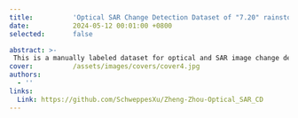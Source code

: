 ```yaml
---
title:          'Optical SAR Change Detection Dataset of "7.20" rainstorm in Zhengzhou, Henan Province'
date:           2024-05-12 00:01:00 +0800
selected:       false

abstract: >-
 This is a manually labeled dataset for optical and SAR image change detection.
cover:          /assets/images/covers/cover4.jpg
authors:
  - ''
links:
  Link: https://github.com/SchweppesXu/Zheng-Zhou-Optical_SAR_CD
---
```

